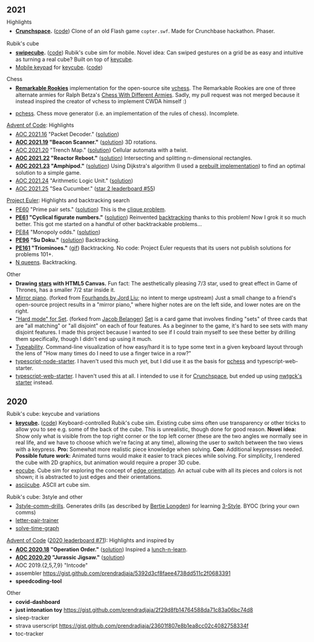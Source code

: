 <style>

body {
  max-width: 800px;
}

/*a:visited {
  color: rgb(0, 0, 238);
}*/

h2 + p {
  margin-block-start: -0.5em;
}

p + ul {
  margin-block-start: -0.5em;
}

li {
  line-height: 1.25em;
  margin-bottom: 0.25em;
}

</style>

<!-- TODO: Use [] instead of [][] for links for AOC and Project Euler -->
<!-- TODO: Move or copy some of these notes to the relevant READMEs -->
<!--
userscripts
daily tracker?? where was that repo
other blind chess toys?
calendar-todo??
cb filter finder
everlaw search keyboard controls
anything from rosalind?
Anything from daily programmer?
-->


## 2021

Highlights

- **[Crunchspace][crunchspace].** ([code][crunchspace-code]) Clone of an old Flash game `copter.swf`. Made for Crunchbase hackathon. Phaser.

Rubik's cube

- **[swipecube][swipecube].** ([code][swipecube-code]) Rubik's cube sim for mobile. Novel idea: Can swiped gestures on a grid be as easy and intuitive as turning a real cube? Built on top of [keycube](#keycube).
- [Mobile keypad][mobilecube] for [keycube](#keycube). ([code][mobilecube-code])

Chess

- **[Remarkable Rookies][cwda-code]** implementation for the open-source site [vchess]. The Remarkable Rookies are one of three alternate armies for Ralph Betza's [Chess With Different Armies][cwda-wiki]. Sadly, my pull request was not merged because it instead inspired the creator of vchess to implement CWDA himself :)
<!-- - chess engine TODO put it on github -->
- <a name="pchess"></a> [pchess]. Chess move generator (i.e. an implementation of the rules of chess). Incomplete.

[Advent of Code]\: Highlights

- [AOC 2021.16][aoc-2021-16] "Packet Decoder." ([solution][aoc-2021-16-soln])
- **[AOC 2021.19][aoc-2021-19] "Beacon Scanner."** ([solution][aoc-2021-19-soln]) 3D rotations.
- [AOC 2021.20][aoc-2021-20] "Trench Map." ([solution][aoc-2021-20-soln]) Cellular automata with a twist.
- **[AOC 2021.22][aoc-2021-22] "Reactor Reboot."** ([solution][aoc-2021-22-soln]) Intersecting and splitting n-dimensional rectangles.
- **[AOC 2021.23][aoc-2021-23] "Amphipod."** ([solution][aoc-2021-23-soln]) Using Dijkstra's algorithm (I used a [prebuilt implementation][dijkstra]) to find an optimal solution to a simple game.
- [AOC 2021.24][aoc-2021-24] "Arithmetic Logic Unit." ([solution][aoc-2021-24-soln])
- [AOC 2021.25][aoc-2021-25] "Sea Cucumber." ([star 2 leaderboard #55][aoc-2021-leaderboard]) <!-- TODO put solution online -->

[Project Euler]\: Highlights and backtracking search

- [PE60][euler-60] "Prime pair sets." ([solution][euler-60-soln]) This is the [clique problem][cliques].
- **[PE61][euler-61] "Cyclical figurate numbers."** ([solution][euler-61-soln]) Reinvented [backtracking] thanks to this problem! Now I grok it so much better. This got me started on a handful of other backtrackable problems...
- [PE84][euler-84] "Monopoly odds." ([solution][euler-84-soln])
- **[PE96][euler-96] "Su Doku."** ([solution][euler-96-soln]) Backtracking.
- **[PE161][euler-161] "Triominoes."** ([gif][triominoes-gif]) Backtracking. No code: Project Euler requests that its users not publish solutions for problems 101+.
- [N queens]. Backtracking.

Other

- **Drawing [stars] with HTML5 Canvas.** Fun fact: The aesthetically pleasing 7/3 star, used to great effect in Game of Thrones, has a smaller 7/2 star inside it.
- [Mirror piano]. (forked from [Fourhands by Jord Liu][fourhands]; no intent to merge upstream) Just a small change to a friend's open-source project results in a "mirror piano," where higher notes are on the left side, and lower notes are on the right.
- ["Hard mode" for Set][set-hard-mode]. (forked from [Jacob Belanger][set-jacob]) [Set] is a card game that involves finding "sets" of three cards that are "all matching" or "all disjoint" on each of four features. As a beginner to the game, it's hard to see sets with many disjoint features. I made this project because I wanted to see if I could train myself to see these better by drilling them specifically, though I didn't end up using it much.
- [Typeability]. Command-line visualization of how easy/hard it is to type some text in a given keyboard layout through the lens of "How many times do I need to use a finger twice in a row?"
- [typescript-node-starter]. I haven't used this much yet, but I did use it as the basis for [pchess](#pchess) and typescript-web-starter.
- [typescript-web-starter]. I haven't used this at all. I intended to use it for [Crunchspace](#crunchspace), but ended up using [nwtgck's starter][nwtgck-starter] instead.


## 2020

Rubik's cube: keycube and variations

- <a name="keycube"></a> **[keycube].** ([code][keycube-code])
Keyboard-controlled Rubik's cube sim. Existing cube sims often use transparency or other tricks to allow you to see e.g. some of the back of the cube. This is unrealistic, though done for good reason. **Novel idea:** Show only what is visible from the top right corner or the top left corner (these are the two angles we normally see in real life, and we have to choose which we're facing at any time), allowing the user to switch between the two views with a keypress. **Pro:** Somewhat more realistic piece knowledge when solving. **Con:** Additional keypresses needed. **Possible future work:** Animated turns would make it easier to track pieces while solving. For simplicity, I rendered the cube with 2D graphics, but animation would require a proper 3D cube.
- [eocube]. Cube sim for exploring the concept of [edge orientation]. An actual cube with all its pieces and colors is not shown; it is abstracted to just edges and their orientations.
- [asciicube]. ASCII art cube sim.
<!-- - TODO 1x2x3? https://github.com/prendradjaja/keycube/pull/13 -->
<!-- - TODO double-vision? -->

Rubik's cube: 3style and other

- [3style-comm-drills]. Generates drills (as described by [Bertie Longden]) for learning [3-Style]. BYOC (bring your own comms)
- [letter-pair-trainer]
- [solve-time-graph]

[Advent of Code] ([2020 leaderboard #71][aoc-2020-leaderboard]): Highlights and inspired by

- **[AOC 2020.18] "Operation Order."** ([solution][aoc-2020-18-soln]) Inspired a [lunch-n-learn][lnl-asts].
- **[AOC 2020.20] "Jurassic Jigsaw."** ([solution][aoc-2020-20-soln])
- AOC 2019.{2,5,7,9} "Intcode"
- assembler https://gist.github.com/prendradjaja/5392d3cf8faee4738dd511c2f0683391
- **speedcoding-tool**

Other

- **covid-dashboard**
- **just intonation toy** https://gist.github.com/prendradjaja/2f29d8fb14764588da71c83a06bc74d8
- sleep-tracker
- strava userscript https://gist.github.com/prendradjaja/23601f807e8b1ea8cc02c4082758334f
- toc-tracker

<!--
2019
Bookworm
Friendlog Web
vimium fork https://github.com/prendradjaja/vimium – not intended to be merged
bld-memo-trainer
bad-scramble-generator

2018
friendlog
hanglish-keyboard
phoneme-frequencies
git-commit-group

2017
draw-crossword
stashtag
git-antebase

Older
(2015) tmcat
(2014) ebfpp
(2013) vertigo.vim
(2013) flatland
(2009) Aerobash
-->


[crunchspace]: https://www.ocf.berkeley.edu/~prendra/crunchspace/
[crunchspace-code]: https://github.com/prendradjaja/crunchspace

[swipecube]: https://modest-spence-f997b1.netlify.app/
[swipecube-code]: https://github.com/prendradjaja/keycube/pull/18

[mobilecube]: https://eloquent-swanson-48aa63.netlify.app/
[mobilecube-code]: https://github.com/prendradjaja/keycube/pull/15

[cwda-code]: https://github.com/yagu0/vchess/pull/17
[cwda-wiki]: https://en.wikipedia.org/wiki/Chess_with_different_armies
[vchess]: https://vchess.club/

[pchess]: https://github.com/prendradjaja/pchess

[advent of code]: https://adventofcode.com/
[aoc-2021-16]: https://adventofcode.com/2021/day/16
[aoc-2021-17]: https://adventofcode.com/2021/day/17
[aoc-2021-18]: https://adventofcode.com/2021/day/18
[aoc-2021-19]: https://adventofcode.com/2021/day/19
[aoc-2021-20]: https://adventofcode.com/2021/day/20
[aoc-2021-21]: https://adventofcode.com/2021/day/21
[aoc-2021-22]: https://adventofcode.com/2021/day/22
[aoc-2021-23]: https://adventofcode.com/2021/day/23
[aoc-2021-24]: https://adventofcode.com/2021/day/24
[aoc-2021-25]: https://adventofcode.com/2021/day/25
[aoc-2021-16-soln]: https://github.com/prendradjaja/advent-of-code-2021/tree/main/16--packet-decoder
[aoc-2021-19-soln]: https://github.com/prendradjaja/advent-of-code-2021/tree/19/19--DONTEDIT
[aoc-2021-20-soln]: https://github.com/prendradjaja/advent-of-code-2021/tree/main/20--trench-map
[aoc-2021-22-soln]: https://github.com/prendradjaja/advent-of-code-2021/tree/main/22--reactor-reboot
[aoc-2021-23-soln]:https://github.com/prendradjaja/advent-of-code-2021/tree/23/23--amphipod
[aoc-2021-24-soln]:https://github.com/prendradjaja/advent-of-code-2021/tree/24/24--arithmetic-logic-unitt
[aoc-2021-leaderboard]: https://adventofcode.com/2021/leaderboard/day/25

[project euler]: https://projecteuler.net/
[euler-60]: https://projecteuler.net/problem=60
[euler-61]: https://projecteuler.net/problem=61
[euler-84]: https://projecteuler.net/problem=84
[euler-96]: https://projecteuler.net/problem=96
[euler-161]: https://projecteuler.net/problem=161
[euler-60-soln]: https://github.com/prendradjaja/euler100/tree/master/060--prime-pair-sets
[euler-61-soln]: https://github.com/prendradjaja/euler100/tree/master/061--cyclic-figurate
[euler-84-soln]: https://github.com/prendradjaja/euler100/tree/master/084--monopoly
[euler-96-soln]: https://github.com/prendradjaja/euler100/pull/14
[triominoes-gif]: ./images/triominoes.gif

[dijkstra]: https://python-forum.io/thread-34122.html
[cliques]: https://en.wikipedia.org/wiki/Clique_problem
[backtracking]: https://en.wikipedia.org/wiki/Backtracking

[n queens]: https://github.com/prendradjaja/toys/tree/master/n-queens

[stars]: https://github.com/prendradjaja/toys/tree/master/stars
[mirror piano]: https://github.com/prendradjaja/fourhands/pull/3/files
[fourhands]: https://github.com/jminjie/fourhands

[set-hard-mode]: https://github.com/prendradjaja/set/pull/2
[set]: https://en.wikipedia.org/wiki/Set_(card_game)
[set-jacob]: https://jacobbelanger.com/projects/SET-Card/

[typeability]: https://github.com/prendradjaja/typeability

[typescript-node-starter]: https://github.com/prendradjaja/typescript-node-starter
[typescript-web-starter]: https://github.com/prendradjaja/typescript-web-starter
[nwtgck-starter]: https://github.com/nwtgck/typescript-on-browser-starter

[keycube]: https://prendradjaja.github.io/keycube/
[keycube-code]: https://github.com/prendradjaja/keycube
[cfop]: https://en.wikipedia.org/wiki/CFOP_method
[eocube]: https://prendradjaja.github.io/keycube-experimental/x/eocube/
[edge orientation]: https://www.speedsolving.com/wiki/index.php/Edge_Orientation
[asciicube]: https://prendradjaja.github.io/keycube-experimental/x/ascii/

[3style-comm-drills]: https://github.com/prendradjaja/3style-comm-drills
[letter-pair-trainer]: https://github.com/prendradjaja/letter-pair-trainer-cli
[solve-time-graph]: https://github.com/prendradjaja/solve-time-graph
[bertie longden]: https://www.youtube.com/watch?v=ciH9l6GNk4w
[3-style]: https://www.speedsolving.com/wiki/index.php/Beyer-Hardwick_Method

[aoc-2020-leaderboard]: https://adventofcode.com/2020/leaderboard
[aoc 2020.18]: https://adventofcode.com/2020/day/18
[aoc 2020.20]: https://adventofcode.com/2020/day/20
[aoc-2020-18-soln]: https://github.com/prendradjaja/advent-of-code-2020/tree/master/18--operation-order
[aoc-2020-20-soln]: https://github.com/prendradjaja/advent-of-code-2020/tree/master/20--jurassic-jigsaw
[lnl-asts]: https://github.com/prendradjaja/ast-lnl
